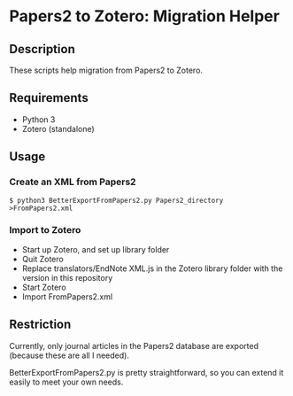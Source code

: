# Papers2 to Zotero: Migration Helper

## Description

These scripts help migration from Papers2 to Zotero.

## Requirements

* Python 3
* Zotero (standalone)

## Usage

### Create an XML from Papers2

```
$ python3 BetterExportFromPapers2.py Papers2_directory >FromPapers2.xml
```

### Import to Zotero

* Start up Zotero, and set up library folder
* Quit Zotero
* Replace translators/EndNote XML.js in the Zotero library folder with the version in this repository
* Start Zotero
* Import FromPapers2.xml

## Restriction

Currently, only journal articles in the Papers2 database are exported (because these are all I needed).

BetterExportFromPapers2.py is pretty straightforward, so you can extend it easily to meet your own needs.

